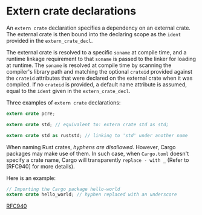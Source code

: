 # Extern crate declarations

An `extern crate` declaration specifies a dependency on an external crate. The external crate is then bound into the declaring scope as the `ident` provided in the `extern_crate_decl`.

The external crate is resolved to a specific `soname` at compile time, and a runtime linkage requirement to that `soname` is passed to the linker for loading at runtime. The `soname` is resolved at compile time by scanning the compiler's library path and matching the optional `crateid` provided against the `crateid` attributes that were declared on the external crate when it was compiled. If no `crateid` is provided, a default name attribute is assumed, equal to the `ident` given in the `extern_crate_decl`.

Three examples of `extern crate` declarations:

```rust
extern crate pcre;

extern crate std; // equivalent to: extern crate std as std;

extern crate std as ruststd; // linking to 'std' under another name
```

When naming Rust crates, *hyphens are disallowed*.
However, Cargo packages may make use of them. 
In such case, when `Cargo.toml` doesn't specify a crate name, Cargo will transparently `replace - with _` (Refer to [RFC940] for more details).

Here is an example:

```rust
// Importing the Cargo package hello-world
extern crate hello_world; // hyphen replaced with an underscore
```


[RFC940](https://github.com/rust-lang/rfcs/blob/master/text/0940-hyphens-considered-harmful.md)
